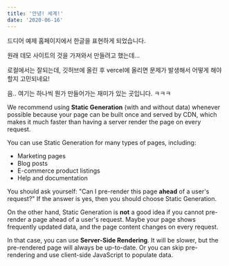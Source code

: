 ```yaml
---
title: '안녕! 세계!'
date: '2020-06-16'
---
```


드디어 예제 홈페이지에서 한글을 표현하게 되었습니다.

원래 데모 사이트의 것을 가져와서 만들려고 했는데... 

로컬에서는 잘되는데, 깃허브에 올린 후 vercel에 올리면 문제가 발생해서 어떻게 해야할지 고민되네요!

음.. 여기는 하나씩 뭔가 만들어가는 재미가 있는 곳입니다. ㅋㅋㅋ

We recommend using **Static Generation** (with and without data) whenever possible because your page can be built once and served by CDN, which makes it much faster than having a server render the page on every request.

You can use Static Generation for many types of pages, including:

- Marketing pages
- Blog posts
- E-commerce product listings
- Help and documentation

You should ask yourself: "Can I pre-render this page **ahead** of a user's request?" If the answer is yes, then you should choose Static Generation.

On the other hand, Static Generation is **not** a good idea if you cannot pre-render a page ahead of a user's request. Maybe your page shows frequently updated data, and the page content changes on every request.

In that case, you can use **Server-Side Rendering**. It will be slower, but the pre-rendered page will always be up-to-date. Or you can skip pre-rendering and use client-side JavaScript to populate data.